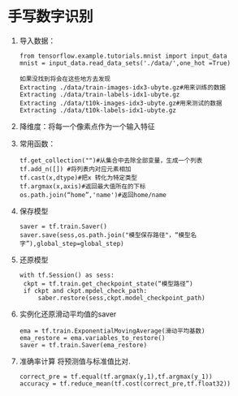 # 手写数字识别

1. 导入数据：

   ```
   from tensorflow.example.tutorials.mnist import input_data
   mnist = input_data.read_data_sets('./data/',one_hot =True)
   
   如果没找到将会在这些地方去发现
   Extracting ./data/train-images-idx3-ubyte.gz#用来训练的数据
   Extracting ./data/train-labels-idx1-ubyte.gz
   Extracting ./data/t10k-images-idx3-ubyte.gz#用来测试的数据
   Extracting ./data/t10k-labels-idx1-ubyte.gz
   
   ```

   

2. 降维度：将每一个像素点作为一个输入特征

3. 常用函数：

   ```
   tf.get_collection("")#从集合中去除全部变量，生成一个列表
   tf.add_n([]) #将列表内对应元素相加
   tf.cast(x,dtype)#把x 转化为特定类型
   tf.argmax(x,axis)#返回最大值所在的下标
   os.path.join(“home”,'name')#返回home/name
   ```

   

4. 保存模型

   ```
   saver = tf.train.Saver()
   saver.save(sess,os.path.join("模型保存路径"，“模型名字”),global_step=global_step)
   ```

   

5. 还原模型

    

   ```
   with tf.Session() as sess:
   	ckpt = tf.train.get_checkpoint_state(“模型路径”)
   	if ckpt and ckpt.mpdel_check_path:
   		saber.restore(sess,ckpt.model_checkpoint_path)
   ```

6. 实例化还原滑动平均值的saver

   ```
   ema = tf.train.ExponentialMovingAverage(滑动平均基数)
   ema_restore = ema.variables_to_restore()
   saver = tf.train.Saver(ema_restore)
   ```

   

7. 准确率计算
   将预测值与标准值比对.

   ```
   correct_pre = tf.equal(tf.argmax(y,1),tf.argmax(y_1))
   accuracy = tf.reduce_mean(tf.cost(correct_pre,tf.float32))
   
   ```


